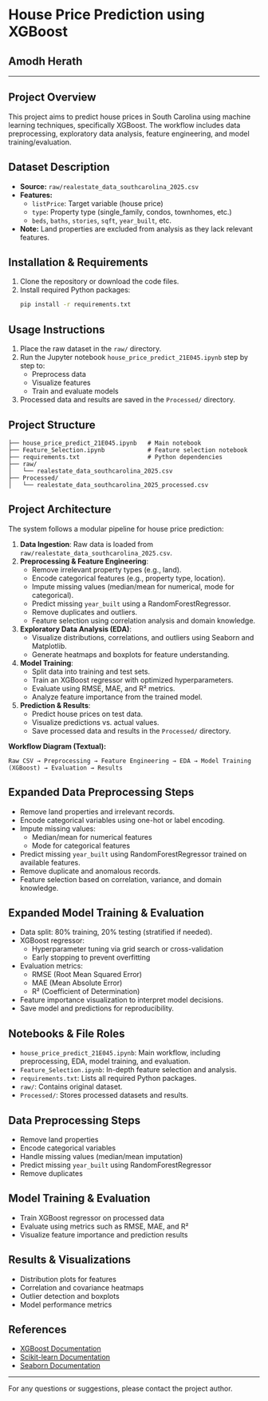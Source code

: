 # House Price Prediction using XGBoost

## Amodh Herath


---

## Project Overview
This project aims to predict house prices in South Carolina using machine learning techniques, specifically XGBoost. The workflow includes data preprocessing, exploratory data analysis, feature engineering, and model training/evaluation.

## Dataset Description
- **Source:** `raw/realestate_data_southcarolina_2025.csv`
- **Features:**
  - `listPrice`: Target variable (house price)
  - `type`: Property type (single_family, condos, townhomes, etc.)
  - `beds`, `baths`, `stories`, `sqft`, `year_built`, etc.
- **Note:** Land properties are excluded from analysis as they lack relevant features.

## Installation & Requirements
1. Clone the repository or download the code files.
2. Install required Python packages:
   ```bash
   pip install -r requirements.txt
   ```

## Usage Instructions
1. Place the raw dataset in the `raw/` directory.
2. Run the Jupyter notebook `house_price_predict_21E045.ipynb` step by step to:
   - Preprocess data
   - Visualize features
   - Train and evaluate models
3. Processed data and results are saved in the `Processed/` directory.

## Project Structure
```
├── house_price_predict_21E045.ipynb   # Main notebook
├── Feature_Selection.ipynb            # Feature selection notebook
├── requirements.txt                   # Python dependencies
├── raw/
│   └── realestate_data_southcarolina_2025.csv
├── Processed/
│   └── realestate_data_southcarolina_2025_processed.csv
```

## Project Architecture
The system follows a modular pipeline for house price prediction:

1. **Data Ingestion**: Raw data is loaded from `raw/realestate_data_southcarolina_2025.csv`.
2. **Preprocessing & Feature Engineering**:
   - Remove irrelevant property types (e.g., land).
   - Encode categorical features (e.g., property type, location).
   - Impute missing values (median/mean for numerical, mode for categorical).
   - Predict missing `year_built` using a RandomForestRegressor.
   - Remove duplicates and outliers.
   - Feature selection using correlation analysis and domain knowledge.
3. **Exploratory Data Analysis (EDA)**:
   - Visualize distributions, correlations, and outliers using Seaborn and Matplotlib.
   - Generate heatmaps and boxplots for feature understanding.
4. **Model Training**:
   - Split data into training and test sets.
   - Train an XGBoost regressor with optimized hyperparameters.
   - Evaluate using RMSE, MAE, and R² metrics.
   - Analyze feature importance from the trained model.
5. **Prediction & Results**:
   - Predict house prices on test data.
   - Visualize predictions vs. actual values.
   - Save processed data and results in the `Processed/` directory.

**Workflow Diagram (Textual):**
```
Raw CSV → Preprocessing → Feature Engineering → EDA → Model Training (XGBoost) → Evaluation → Results
```

## Expanded Data Preprocessing Steps
- Remove land properties and irrelevant records.
- Encode categorical variables using one-hot or label encoding.
- Impute missing values:
  - Median/mean for numerical features
  - Mode for categorical features
- Predict missing `year_built` using RandomForestRegressor trained on available features.
- Remove duplicate and anomalous records.
- Feature selection based on correlation, variance, and domain knowledge.

## Expanded Model Training & Evaluation
- Data split: 80% training, 20% testing (stratified if needed).
- XGBoost regressor:
  - Hyperparameter tuning via grid search or cross-validation
  - Early stopping to prevent overfitting
- Evaluation metrics:
  - RMSE (Root Mean Squared Error)
  - MAE (Mean Absolute Error)
  - R² (Coefficient of Determination)
- Feature importance visualization to interpret model decisions.
- Save model and predictions for reproducibility.

## Notebooks & File Roles
- `house_price_predict_21E045.ipynb`: Main workflow, including preprocessing, EDA, model training, and evaluation.
- `Feature_Selection.ipynb`: In-depth feature selection and analysis.
- `requirements.txt`: Lists all required Python packages.
- `raw/`: Contains original dataset.
- `Processed/`: Stores processed datasets and results.

## Data Preprocessing Steps
- Remove land properties
- Encode categorical variables
- Handle missing values (median/mean imputation)
- Predict missing `year_built` using RandomForestRegressor
- Remove duplicates

## Model Training & Evaluation
- Train XGBoost regressor on processed data
- Evaluate using metrics such as RMSE, MAE, and R²
- Visualize feature importance and prediction results

## Results & Visualizations
- Distribution plots for features
- Correlation and covariance heatmaps
- Outlier detection and boxplots
- Model performance metrics

## References
- [XGBoost Documentation](https://xgboost.readthedocs.io/)
- [Scikit-learn Documentation](https://scikit-learn.org/stable/)
- [Seaborn Documentation](https://seaborn.pydata.org/)

---
For any questions or suggestions, please contact the project author.
